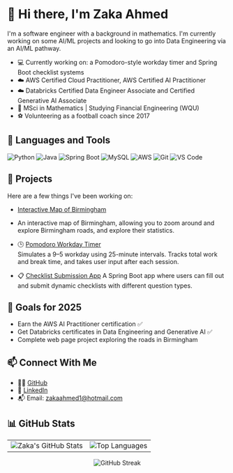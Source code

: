 # 👋 Hi there, I'm Zaka Ahmed

I'm a software engineer with a background in mathematics. I'm currently working on some AI/ML projects and looking to go into Data Engineering via an AI/ML pathway.

- 💻 Currently working on: a Pomodoro-style workday timer and Spring Boot checklist systems  
- ☁️ AWS Certified Cloud Practitioner, AWS Certified AI Practitioner
- ☁️ Databricks Certified Data Engineer Associate and Certified Generative AI Associate
- 🧠 MSci in Mathematics | Studying Financial Engineering (WQU)  
- ⚽ Volunteering as a football coach since 2017  

## 🧰 Languages and Tools

![Python](https://img.shields.io/badge/-Python-05122A?style=flat&logo=python)
![Java](https://img.shields.io/badge/-Java-007396?style=flat&logo=java)
![Spring Boot](https://img.shields.io/badge/-Spring%20Boot-6DB33F?style=flat&logo=springboot)
![MySQL](https://img.shields.io/badge/-MySQL-4479A1?style=flat&logo=mysql)
![AWS](https://img.shields.io/badge/-AWS-232F3E?style=flat&logo=amazonaws)
![Git](https://img.shields.io/badge/-Git-F05032?style=flat&logo=git)
![VS Code](https://img.shields.io/badge/-VS%20Code-007ACC?style=flat&logo=visualstudiocode)

## 🔗 Projects

Here are a few things I've been working on:

- [Interactive Map of Birmingham](https://github.com/zakaahmed1/clean-brum)
- An interactive map of Birmingham, allowing you to zoom around and explore Birmingham roads, and explore their statistics.

- 🕒 [Pomodoro Workday Timer](https://github.com/zakaahmed1/pomodoro-timer)  
  Simulates a 9–5 workday using 25-minute intervals. Tracks total work and break time, and takes user input after each session.

- 📋 [Checklist Submission App](https://github.com/MysticDodo/CACSChecklist)
  A Spring Boot app where users can fill out and submit dynamic checklists with different question types.

## 🚀 Goals for 2025

- Earn the AWS AI Practitioner certification :white_check_mark:
- Get Databricks certificates in Data Engineering and Generative AI ✅
- Complete web page project exploring the roads in Birmingham

## 📫 Connect With Me

- 🧑‍💻 [GitHub](https://github.com/zakaahmed1)
- 📝 [LinkedIn](https://www.linkedin.com/in/zakaahmed1/)  
- 📬 Email: zakaahmed1@hotmail.com

## 📊 GitHub Stats

<table>
  <tr>
    <td>
      <img src="https://github-readme-stats.vercel.app/api?username=zakaahmed1&show_icons=true&theme=tokyonight&hide_border=true" alt="Zaka's GitHub Stats" />
    </td>
    <td>
      <img src="https://github-readme-stats.vercel.app/api/top-langs/?username=zakaahmed1&layout=compact&theme=tokyonight&hide_border=true" alt="Top Languages" />
    </td>
  </tr>
</table>

<p align="center">
  <img src="https://streak-stats.demolab.com?user=zakaahmed1&theme=tokyonight&hide_border=true" alt="GitHub Streak" />
</p>
